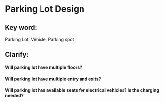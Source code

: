 # Parking Lot Design
## Key word:
Parking Lot, Vehicle, Parking spot
## Clarify:
#### Will parking lot have multiple floors?
#### Will parking lot have multiple entry and exits?
#### Will parking lot has available seats for electrical vehicles? Is the charging needed?


